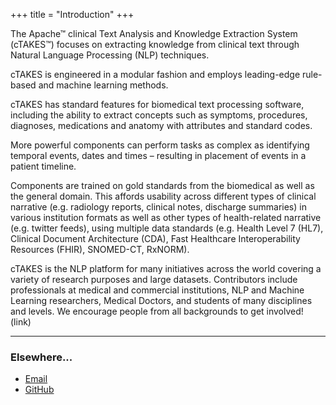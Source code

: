 +++
title = "Introduction"
+++

The Apache™ clinical Text Analysis and Knowledge Extraction System (cTAKES™) focuses on extracting knowledge from clinical text through Natural Language Processing (NLP) techniques.

cTAKES is engineered in a modular fashion and employs leading-edge rule-based and machine learning methods.

cTAKES has standard features for biomedical text processing software, including the ability to extract concepts such as symptoms, procedures, diagnoses, medications and anatomy with attributes and standard codes.

More powerful components can perform tasks as complex as identifying temporal events, dates and times – resulting in placement of events in a patient timeline.

Components are trained on gold standards from the biomedical as well as the general domain. This affords usability across different types of clinical narrative (e.g. radiology reports, clinical notes, discharge summaries) in various institution formats as well as other types of health-related narrative (e.g. twitter feeds), using multiple data standards (e.g. Health Level 7 (HL7), Clinical Document Architecture (CDA), Fast Healthcare Interoperability Resources (FHIR), SNOMED-CT, RxNORM).

cTAKES is the NLP platform for many initiatives across the world covering a variety of research purposes and large datasets. Contributors include professionals at medical and commercial institutions, NLP and Machine Learning researchers, Medical Doctors, and students of many disciplines and levels. We encourage people from all backgrounds to get involved! (link)

---

### Elsewhere...

* [Email](mailto:dennis.johns@childrens.harvard.edu)
* [GitHub](https://github.com/apache/ctakes)

